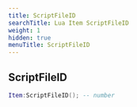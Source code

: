 ```yaml
---
title: ScriptFileID
searchTitle: Lua Item ScriptFileID
weight: 1
hidden: true
menuTitle: ScriptFileID
---
```

## ScriptFileID
```lua
Item:ScriptFileID(); -- number
```
